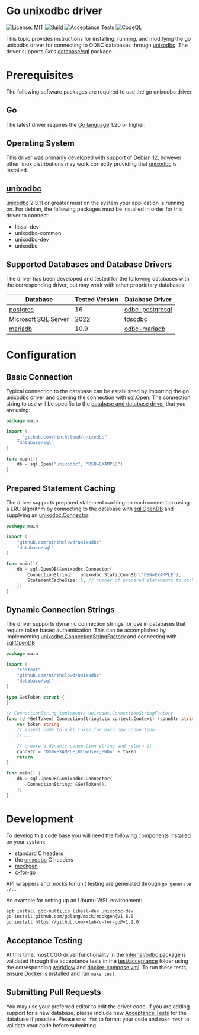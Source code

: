 # Go unixodbc driver

[![License: MIT](https://img.shields.io/badge/License-MIT-yellow.svg)](https://opensource.org/licenses/MIT)
![Build](https://github.com/ninthclowd/unixodbc/actions/workflows/build.yml/badge.svg?branch=main)
![Acceptance Tests](https://github.com/ninthclowd/unixodbc/actions/workflows/acceptance.yml/badge.svg?branch=main)
![CodeQL](https://github.com/ninthclowd/unixodbc/actions/workflows/codeql.yml/badge.svg?branch=main)

This topic provides instructions for installing, running, and modifying the go unixodbc driver for connecting to ODBC databases
through [unixodbc](https://www.unixodbc.org/). The driver supports Go's [database/sql](https://golang.org/pkg/database/sql/) package.

# Prerequisites

The following software packages are required to use the go unixodbc driver.

## Go

The latest driver requires the [Go language](https://golang.org/) 1.20 or higher.

## Operating System

This driver was primarily developed with support of [Debian 12](https://www.debian.org/releases/bookworm/), however other
linux distributions may work correctly providing that [unixodbc](#unixodbc) is installed.

## [unixodbc](https://www.unixodbc.org/)

[unixodbc](https://www.unixodbc.org/) 2.3.11 or greater must on the system your application is running on. For debian, the following packages must be installed in order for this
driver to connect:

- libssl-dev
- unixodbc-common
- unixodbc-dev
- unixodbc

## Supported Databases and Database Drivers

The driver has been developed and tested for the following databases with the corresponding driver, but may work with other proprietary databases:

| Database                                | Tested Version | Database Driver                                                   |
| --------------------------------------- | -------------- | ----------------------------------------------------------------- |
| [postgres](https://www.postgresql.org/) | 16             | [odbc-postgresql](https://odbc.postgresql.org/)                   |
| Microsoft SQL Server                    | 2022           | [tdsodbc](https://www.freetds.org/)                               |
| [mariadb](https://mariadb.org/)         | 10.9           | [odbc-mariadb](https://mariadb.com/kb/en/mariadb-connector-odbc/) |

# Configuration

## Basic Connection

Typical connection to the database can be established by importing the go unixodbc driver and opening the connection with
[sql.Open](https://pkg.go.dev/database/sql#Open).
The connection string to use will be specific to the [database and database driver](#supported-databases-and-database-drivers)
that you are using:

```go
package main

import (
    _ "github.com/ninthclowd/unixodbc"
    "database/sql"
)

func main(){
    db = sql.Open("unixodbc", "DSN=EXAMPLE")
}
```

## Prepared Statement Caching

The driver supports prepared statement caching on each connection using a LRU algorithm by connecting to the database
with [sql.OpenDB](https://pkg.go.dev/database/sql#OpenDB) and supplying an
[unixodbc.Connector](https://pkg.go.dev/github.com/ninthclowd/unixodbc#Connector):

```go
package main

import (
    "github.com/ninthclowd/unixodbc"
    "database/sql"
)

func main(){
    db = sql.OpenDB(&unixodbc.Connector{
        ConnectionString:   unixodbc.StaticConnStr("DSN=EXAMPLE"),
        StatementCacheSize: 5, // number of prepared statements to cache per connection
    })
}
```

## Dynamic Connection Strings

The driver supports dynamic connection strings for use in databases that require token based authentication. This can
be accomplished by implementing [unixodbc.ConnectionStringFactory](https://pkg.go.dev/github.com/ninthclowd/unixodbc#ConnectionStringFactory)
and connecting with [sql.OpenDB](https://pkg.go.dev/database/sql#OpenDB):

```go
package main

import (
	"context"
	"github.com/ninthclowd/unixodbc"
	"database/sql"
)

type GetToken struct {
}

// ConnectionString implements unixodbc.ConnectionStringFactory
func (d *GetToken) ConnectionString(ctx context.Context) (connStr string, err error) {
	var token string
	// insert code to pull token for each new connection
	// ...

	// create a dynamic connection string and return it
	connStr = "DSN=EXAMPLE;UID=User;PWD=" + token
	return
}

func main() {
	db = sql.OpenDB(&unixodbc.Connector{
		ConnectionString: &GetToken{},
	})
}
```

# Development

To develop this code base you will need the following components installed on your system:

- standard C headers
- the [unixodbc](#unixodbc) C headers
- [mockgen](https://github.com/golang/mock)
- [c-for-go](https://github.com/xlab/c-for-go)

API wrappers and mocks for unit testing are generated through `go generate ./...`

An example for setting up an Ubuntu WSL environment:
```bash
apt install gcc-multilib libssl-dev unixodbc-dev
go install github.com/golang/mock/mockgen@v1.6.0
go install https://github.com/xlab/c-for-go@v1.2.0
```

## Acceptance Testing

At this time, most CGO driver functionality in the [internal/odbc package](internal/odbc) is validated through the acceptance tests in the [test/acceptance](test/acceptance) folder using the corresponding [workflow](.github/workflows/acceptance.yml) and [docker-compose.yml](docker-compose.yml).
To run these tests, ensure [Docker](https://www.docker.com/) is installed and run `make test`.

## Submitting Pull Requests

You may use your preferred editor to edit the driver code. If you are adding support for a new database, please include
new [Acceptance Tests](#acceptance-testing) for the database if possible. Please `make fmt` to format your code
and `make test` to validate your code before submitting.
